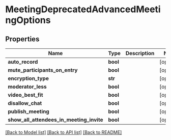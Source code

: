 # MeetingDeprecatedAdvancedMeetingOptions

## Properties
Name | Type | Description | Notes
------------ | ------------- | ------------- | -------------
**auto_record** | **bool** |  | [optional] 
**mute_participants_on_entry** | **bool** |  | [optional] 
**encryption_type** | **str** |  | [optional] 
**moderator_less** | **bool** |  | [optional] 
**video_best_fit** | **bool** |  | [optional] 
**disallow_chat** | **bool** |  | [optional] 
**publish_meeting** | **bool** |  | [optional] 
**show_all_attendees_in_meeting_invite** | **bool** |  | [optional] 

[[Back to Model list]](../README.md#documentation-for-models) [[Back to API list]](../README.md#documentation-for-api-endpoints) [[Back to README]](../README.md)


